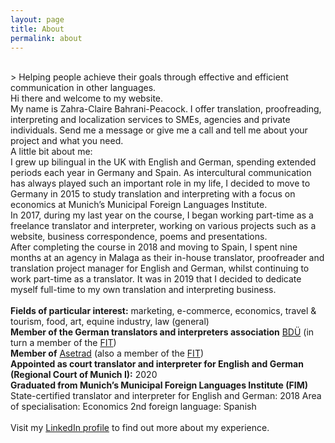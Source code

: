 ```yaml
---
layout: page
title: About
permalink: about
---
```

<br/>
> Helping people achieve their goals through effective and efficient communication in other languages.  

<br/>
Hi there and welcome to my website.  
<br/>
My name is Zahra-Claire Bahrani-Peacock. I offer translation, proofreading, interpreting and localization services to SMEs, agencies and private individuals. Send me a message or give me a call and tell me about your project and what you need.    
<br/>
A little bit about me:    
<br/>
I grew up bilingual in the UK with English and German, spending extended periods each year in Germany and Spain. As intercultural communication has always played such an important role in my life, I decided to move to Germany in 2015 to study translation and interpreting with a focus on economics at Munich’s Municipal Foreign Languages Institute.     
<br/>
In 2017, during my last year on the course, I began working part-time as a freelance translator and interpreter, working on various projects such as a website, business correspondence, poems and presentations.    
<br/>
After completing the course in 2018 and moving to Spain, I spent nine months at an agency in Malaga as their in-house translator, proofreader and translation project manager for English and German, whilst continuing to work part-time as a translator. It was in 2019 that I decided to dedicate myself full-time to my own translation and interpreting business.      
<br/>
<br/>
<b>Fields of particular interest:</b> marketing, e-commerce, economics, travel & tourism, food, art, equine industry, law (general)   
<br/>
<b>Member of the German translators and interpreters association</b> <a href="https://bdue.de/en/bdue/" target="_blank">BDÜ</a> (in turn a member of the <a href="https://www.fit-ift.org/" target="_blank">FIT</a>)  
<br/>
<b>Member of</b> <a href="https://asetrad.org/inicio" target="_blank">Asetrad</a> (also a member of the <a href="https://www.fit-ift.org/" target="_blank">FIT</a>)  
<br/>
<b>Appointed as court translator and interpreter for English and German (Regional Court of Munich&nbsp;I):</b> 2020  
<br/>
<b>Graduated from Munich’s Municipal Foreign Languages Institute (FIM)</b>  
State-certified translator and interpreter for English and German: 2018  
Area of specialisation: Economics  
2nd foreign language: Spanish  
<br/>
<br/>
Visit my <a href="https://www.linkedin.com/in/zahra-claire-bahrani-peacock/" target="_blank">LinkedIn profile</a> to find out more about my experience.